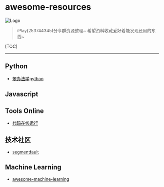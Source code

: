 # awesome-resources
![Logo](http://ww2.sinaimg.cn/large/6d9475f6jw1eynmraiux1j2074074q3e.jpg)

> iPlay(253744345)分享群资源整理~
> 希望资料收藏爱好着能发现还用的东西~

[TOC]

-----

## Python
+ [笨办法学python](http://www.2cto.com/shouce/Pythonbbf/)


## Javascript



## Tools Online
+ [代码在线运行](http://tool.lu/coderunner/)



## 技术社区
+ [segmentfault](http://segmentfault.com/)


## Machine Learning
+ [awesome-machine-learning](https://github.com/josephmisiti/awesome-machine-learning)
